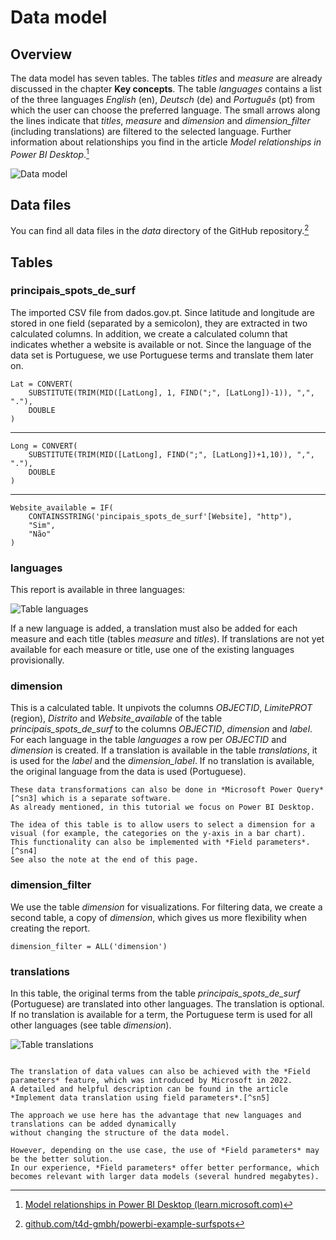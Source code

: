 # Data model


## Overview

The data model has seven tables. The tables *titles* and *measure* are already discussed in the chapter **Key concepts**. 
The table *languages* contains a list of the three languages *English* (en), *Deutsch* (de) and *Português* (pt) from which the user
can choose the preferred language. The small arrows along the lines indicate that *titles*, *measure* and *dimension* and *dimension_filter* (including translations)
are filtered to the selected language. 
Further information about relationships you find in the article *Model relationships in Power BI Desktop*.[^sn1]


[^sn1]: [Model relationships in Power BI Desktop (learn.microsoft.com)](https://learn.microsoft.com/en-us/power-bi/transform-model/desktop-relationships-understand)




![Data model](figures/data-model.png)


## Data files

You can find all data files in the *data* directory of the GitHub repository.[^sn2]


[^sn2]: [github.com/t4d-gmbh/powerbi-example-surfspots](https://github.com/t4d-gmbh/powerbi-example-surfspots/tree/main/data)




## Tables

### principais_spots_de_surf

The imported CSV file from dados.gov.pt. 
Since latitude and longitude are stored in one field (separated by a semicolon), they are extracted in two calculated columns.
In addition, we create a calculated column that indicates whether a website is available or not. 
Since the language of the data set is Portuguese, we use Portuguese terms and translate them later on.



    Lat = CONVERT(
        SUBSTITUTE(TRIM(MID([LatLong], 1, FIND(";", [LatLong])-1)), ",", "."), 
        DOUBLE
    )
---
    Long = CONVERT(
        SUBSTITUTE(TRIM(MID([LatLong], FIND(";", [LatLong])+1,10)), ",", "."), 
        DOUBLE
	)
---
    Website_available = IF(
        CONTAINSSTRING('pincipais_spots_de_surf'[Website], "http"), 
        "Sim", 
        "Não"
    )


### languages

This report is available in three languages:


![Table languages](figures/table-languages.png)

If a new language is added, a translation must also be added for each measure and each title (tables *measure* and *titles*).
If translations are not yet available for each measure or title, use one of the existing languages provisionally.



### dimension

This is a calculated table. It unpivots the columns *OBJECTID*, *LimitePROT* (region), *Distrito* and *Website_available* of
the table *principais_spots_de_surf* to the columns *OBJECTID*, *dimension* and *label*. 
For each language in the table *languages* a row per *OBJECTID* and *dimension* is created. 
If a translation is available in the table *translations*, it is used for the *label* and the *dimension_label*. 
If no translation is available, the original language from the data is used (Portuguese).



```{note}
These data transformations can also be done in *Microsoft Power Query*[^sn3] which is a separate software. 
As already mentioned, in this tutorial we focus on Power BI Desktop.

The idea of this table is to allow users to select a dimension for a visual (for example, the categories on the y-axis in a bar chart). 
This functionality can also be implemented with *Field parameters*.[^sn4]
See also the note at the end of this page.
```


[^sn3]: [Unpivot columns (Power Query)](https://support.microsoft.com/en-au/office/unpivot-columns-power-query-0f7bad4b-9ea1-49c1-9d95-f588221c7098)


[^sn4]: [Let report readers use field parameters to change visuals (learn.microsoft.com)](https://learn.microsoft.com/en-us/power-bi/create-reports/power-bi-field-parameters)



### dimension_filter

We use the table *dimension* for visualizations.
For filtering data, we create a second table, a copy of *dimension*, which gives us more flexibility when creating the report.


    dimension_filter = ALL('dimension')


### translations

In this table, the original terms from the table *principais_spots_de_surf* (Portuguese) are translated into other languages. 
The translation is optional. If no translation is available for a term, the Portuguese term is used for all other languages (see table *dimension*).


![Table translations](figures/table-translations.png)


```{note}

The translation of data values can also be achieved with the *Field parameters* feature, which was introduced by Microsoft in 2022. 
A detailed and helpful description can be found in the article *Implement data translation using field parameters*.[^sn5]
 
The approach we use here has the advantage that new languages and translations can be added dynamically 
without changing the structure of the data model.

However, depending on the use case, the use of *Field parameters* may be the better solution. 
In our experience, *Field parameters* offer better performance, which becomes relevant with larger data models (several hundred megabytes).

```

[^sn5]: [Implement data translation using field parameters](https://learn.microsoft.com/en-us/power-bi/guidance/data-translation-implement-field)






